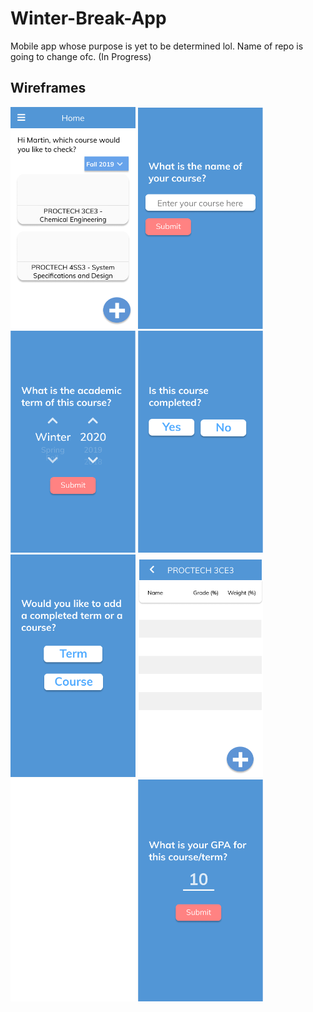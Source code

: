 # Winter-Break-App
Mobile app whose purpose is yet to be determined lol. Name of repo is going to change ofc. (In Progress)

## Wireframes

<p float="left">
  <img src="/wireframes/Home.png" height = "auto" width = "200">
  <img src="/wireframes/Add Course 1.png" height = "auto" width = "200">
  <img src="/wireframes/Add Course 2.png" height = "auto" width = "200">
  <img src="/wireframes/Add Course 3.png" height = "auto" width = "200">
  <img src="/wireframes/Rectangle 10-1.png" height = "auto" width = "200">
  <img src="/wireframes/Rectangle 10.png" height = "auto" width = "200">
  <img src="/wireframes/Rectangle 5.png" height = "auto" width = "200">
  <img src="/wireframes/Rectangle 9.png" height = "auto" width = "200">

  </p>
